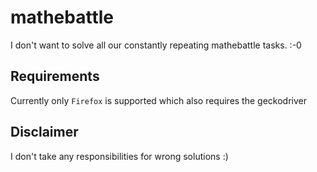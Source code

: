 # mathebattle

I don't want to solve all our constantly repeating mathebattle tasks. :-0


## Requirements
Currently only `Firefox` is supported which also requires the geckodriver

## Disclaimer
I don't take any responsibilities for wrong solutions :)
